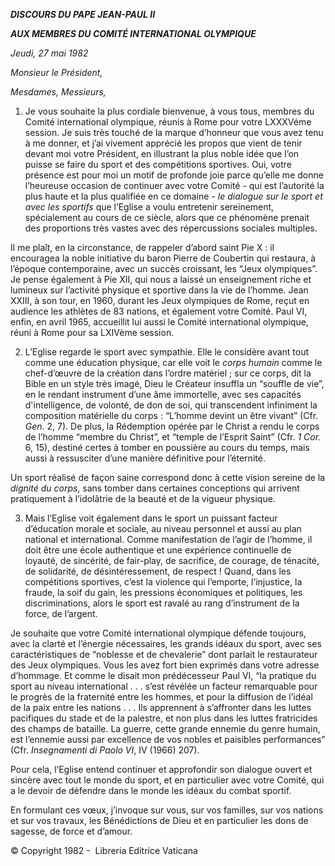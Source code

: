 ***DISCOURS DU PAPE JEAN-PAUL II***

***AUX MEMBRES DU COMITÉ INTERNATIONAL OLYMPIQUE***

*Jeudi, 27 mai 1982*

*Monsieur le Président,*

*Mesdames, Messieurs,*

1. Je vous souhaite la plus cordiale bienvenue, à vous tous, membres du Comité international olympique, réunis à Rome pour votre LXXXVéme session. Je suis très touché de la marque d’honneur que vous avez tenu à me donner, et j’ai vivement apprécié les propos que vient de tenir devant moi votre Président, en illustrant la plus noble idée que l’on puisse se faire du sport et des compétitions sportives. Oui, votre présence est pour moi un motif de profonde joie parce qu’elle me donne l’heureuse occasion de continuer avec votre Comité - qui est l’autorité la plus haute et la plus qualifiée en ce domaine - *le dialogue sur le sport et avec les sportifs* que l’Eglise a voulu entretenir sereinement, spécialement au cours de ce siècle, alors que ce phénomène prenait des proportions très vastes avec des répercussions sociales multiples.

Il me plaît, en la circonstance, de rappeler d’abord saint Pie X : il encouragea la noble initiative du baron Pierre de Coubertin qui restaura, à l’époque contemporaine, avec un succès croissant, les “Jeux olympiques”. Je pense également à Pie XII, qui nous a laissé un enseignement riche et lumineux sur l’activité physique et sportive dans la vie de l’homme. Jean XXIII, à son tour, en 1960, durant les Jeux olympiques de Rome, reçut en audience les athlètes de 83 nations, et également votre Comité. Paul VI, enfin, en avril 1965, accueillit lui aussi le Comité international olympique, réuni à Rome pour sa LXIVème session.

2. L’Eglise regarde le sport avec sympathie. Elle le considère avant tout comme une éducation physique, car elle voit le *corps humain* comme le chef-d’œuvre de la création dans l’ordre matériel ; sur ce corps, dit la Bible en un style très imagé, Dieu le Créateur insuffla un “souffle de vie”, en le rendant instrument d’une âme immortelle, avec ses capacités d'intelligence, de volonté, de don de soi, qui transcendent infiniment la composition matérielle du corps : “L’homme devint un être vivant” (Cfr. *Gen*. 2, 7). De plus, la Rédemption opérée par le Christ a rendu le corps de l’homme “membre du Christ”, et “temple de l’Esprit Saint” (Cfr. *1 Cor.* 6, 15), destiné certes à tomber en poussière au cours du temps, mais aussi à ressusciter d’une manière définitive pour l’éternité.

Un sport réalisé de façon saine correspond donc à cette vision sereine de la *dignité du corps*, sans tomber dans certaines conceptions qui arrivent pratiquement à l’idolâtrie de la beauté et de la vigueur physique.

3. Mais l’Eglise voit également dans le sport un puissant facteur d’éducation morale et sociale, au niveau personnel et aussi au plan national et international. Comme manifestation de l’agir de l’homme, il doit être une école authentique et une expérience continuelle de loyauté, de sincérité, de fair-play, de sacrifice, de courage, de ténacité, de solidarité, de désintéressement, de respect ! Quand, dans les compétitions sportives, c’est la violence qui l’emporte, l’injustice, la fraude, la soif du gain, les pressions économiques et politiques, les discriminations, alors le sport est ravalé au rang d’instrument de la force, de l’argent.

Je souhaite que votre Comité international olympique défende toujours, avec la clarté et l’énergie nécessaires, les grands idéaux du sport, avec ses caractéristiques de “noblesse et de chevalerie” dont parlait le restaurateur des Jeux olympiques. Vous les avez fort bien exprimés dans votre adresse d’hommage. Et comme le disait mon prédécesseur Paul VI, “la pratique du sport au niveau international . . . s’est révélée un facteur remarquable pour le progrès de la fraternité entre les hommes, et pour la diffusion de l’idéal de la paix entre les nations . . . Ils apprennent à s’affronter dans les luttes pacifiques du stade et de la palestre, et non plus dans les luttes fratricides des champs de bataille. La guerre, cette grande ennemie du genre humain, est l’ennemie aussi par excellence de vos nobles et paisibles performances” (Cfr. *Insegnamenti di Paolo VI*, IV (1966) 207).

Pour cela, l’Eglise entend continuer et approfondir son dialogue ouvert et sincère avec tout le monde du sport, et en particulier avec votre Comité, qui a le devoir de défendre dans le monde les idéaux du combat sportif.

En formulant ces vœux, j’invoque sur vous, sur vos familles, sur vos nations et sur vos travaux, les Bénédictions de Dieu et en particulier les dons de sagesse, de force et d’amour.

© Copyright 1982 -  Libreria Editrice Vaticana